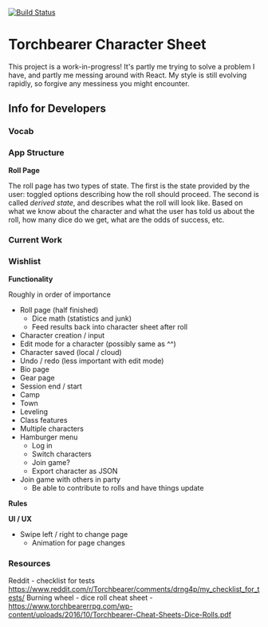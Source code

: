 [![Build Status](https://travis-ci.org/droberts-ada/torchbearer-char-sheet.svg?branch=master)](https://travis-ci.org/droberts-ada/torchbearer-char-sheet)

# Torchbearer Character Sheet

This project is a work-in-progress! It's partly me trying to solve a problem I have, and partly me messing around with React. My style is still evolving rapidly, so forgive any messiness you might encounter.

## Info for Developers

### Vocab

### App Structure

**Roll Page**

The roll page has two types of state. The first is the state provided by the user: toggled options describing how the roll should proceed. The second is called _derived state_, and describes what the roll will look like. Based on what we know about the character and what the user has told us about the roll, how many dice do we get, what are the odds of success, etc.

### Current Work

### Wishlist

**Functionality**

Roughly in order of importance

- Roll page (half finished)
  - Dice math (statistics and junk)
  - Feed results back into character sheet after roll
- Character creation / input
- Edit mode for a character (possibly same as ^^)
- Character saved (local / cloud)
- Undo / redo (less important with edit mode)
- Bio page
- Gear page
- Session end / start
- Camp
- Town
- Leveling
- Class features
- Multiple characters
- Hamburger menu
  - Log in
  - Switch characters
  - Join game?
  - Export character as JSON
- Join game with others in party
  - Be able to contribute to rolls and have things update



**Rules**



**UI / UX**

- Swipe left / right to change page
  - Animation for page changes

### Resources

Reddit - checklist for tests https://www.reddit.com/r/Torchbearer/comments/drng4p/my_checklist_for_tests/
Burning wheel - dice roll cheat sheet - https://www.torchbearerrpg.com/wp-content/uploads/2016/10/Torchbearer-Cheat-Sheets-Dice-Rolls.pdf